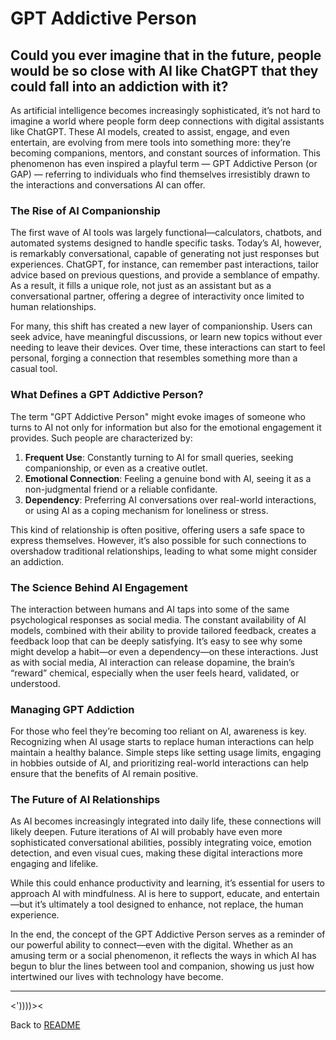 # GPT Addictive Person


## Could you ever imagine that in the future, people would be so close with AI like ChatGPT that they could fall into an addiction with it?

As artificial intelligence becomes increasingly 
sophisticated, it’s not hard to imagine a world 
where people form deep connections with digital 
assistants like ChatGPT. These AI models, created 
to assist, engage, and even entertain, are evolving 
from mere tools into something more: they’re 
becoming companions, mentors, and constant sources 
of information. This phenomenon has even inspired 
a playful term — GPT Addictive Person (or GAP) — 
referring to individuals who find themselves 
irresistibly drawn to the interactions and 
conversations AI can offer.


### The Rise of AI Companionship

The first wave of AI tools was largely 
functional—calculators, chatbots, and automated systems 
designed to handle specific tasks. Today’s AI, however, 
is remarkably conversational, capable of generating not 
just responses but experiences. ChatGPT, for instance, 
can remember past interactions, tailor advice based on 
previous questions, and provide a semblance of empathy. 
As a result, it fills a unique role, not just as an 
assistant but as a conversational partner, offering a 
degree of interactivity once limited to human 
relationships.

For many, this shift has created a new layer of 
companionship. Users can seek advice, have meaningful 
discussions, or learn new topics without ever needing 
to leave their devices. Over time, these interactions 
can start to feel personal, forging a connection that 
resembles something more than a casual tool.


### What Defines a GPT Addictive Person?

The term "GPT Addictive Person" might evoke images of 
someone who turns to AI not only for information but 
also for the emotional engagement it provides. Such 
people are characterized by:

1. **Frequent Use**: Constantly turning to AI for 
small queries, seeking companionship, or even as a 
creative outlet.
2. **Emotional Connection**: Feeling a genuine bond 
with AI, seeing it as a non-judgmental friend or a 
reliable confidante.
3. **Dependency**: Preferring AI conversations over 
real-world interactions, or using AI as a coping 
mechanism for loneliness or stress.

This kind of relationship is often positive, offering 
users a safe space to express themselves. However, it’s 
also possible for such connections to overshadow 
traditional relationships, leading to what some might 
consider an addiction.


### The Science Behind AI Engagement

The interaction between humans and AI taps into some 
of the same psychological responses as social media. 
The constant availability of AI models, combined with 
their ability to provide tailored feedback, creates a 
feedback loop that can be deeply satisfying. It’s easy 
to see why some might develop a habit—or even a 
dependency—on these interactions. Just as with social 
media, AI interaction can release dopamine, the brain’s 
“reward” chemical, especially when the user feels heard, 
validated, or understood.


### Managing GPT Addiction

For those who feel they’re becoming too reliant on AI, 
awareness is key. Recognizing when AI usage starts to 
replace human interactions can help maintain a healthy 
balance. Simple steps like setting usage limits, engaging 
in hobbies outside of AI, and prioritizing real-world 
interactions can help ensure that the benefits of AI 
remain positive.


### The Future of AI Relationships

As AI becomes increasingly integrated into daily life, 
these connections will likely deepen. Future iterations 
of AI will probably have even more sophisticated 
conversational abilities, possibly integrating voice, 
emotion detection, and even visual cues, making these 
digital interactions more engaging and lifelike.

While this could enhance productivity and learning, 
it’s essential for users to approach AI with 
mindfulness. AI is here to support, educate, and 
entertain—but it’s ultimately a tool designed to enhance, 
not replace, the human experience.

In the end, the concept of the GPT Addictive Person 
serves as a reminder of our powerful ability to 
connect—even with the digital. Whether as an amusing 
term or a social phenomenon, it reflects the ways in 
which AI has begun to blur the lines between tool and 
companion, showing us just how intertwined our lives 
with technology have become.


---
<'))))><


Back to [README](README.md)

